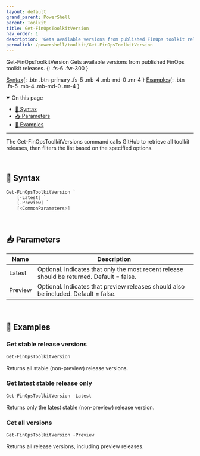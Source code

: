 ```yaml
---
layout: default
grand_parent: PowerShell
parent: Toolkit
title: Get-FinOpsToolkitVersion
nav_order: 1
description: 'Gets available versions from published FinOps toolkit releases.'
permalink: /powershell/toolkit/Get-FinOpsToolkitVersion
---
```


<span class="fs-9 d-block mb-4">Get-FinOpsToolkitVersion</span>
Gets available versions from published FinOps toolkit releases.
{: .fs-6 .fw-300 }

[Syntax](#-syntax){: .btn .btn-primary .fs-5 .mb-4 .mb-md-0 .mr-4 }
[Examples](#-examples){: .btn .fs-5 .mb-4 .mb-md-0 .mr-4 }

<details open markdown="1">
   <summary class="fs-2 text-uppercase">On this page</summary>

- [🧮 Syntax](#-syntax)
- [📥 Parameters](#-parameters)
- [🌟 Examples](#-examples)

</details>

---

The Get-FinOpsToolkitVersions command calls GitHub to retrieve all toolkit releases, then filters the list based on the specified options.

<br>

## 🧮 Syntax

```powershell
Get-FinOpsToolkitVersion `
    [-Latest] `
    [-Preview] `
    [<CommonParameters>]
```

<br>

## 📥 Parameters

| Name    | Description                                                                                |
| ------- | ------------------------------------------------------------------------------------------ |
| Latest  | Optional. Indicates that only the most recent release should be returned. Default = false. |
| Preview | Optional. Indicates that preview releases should also be included. Default = false.        |

<br>

## 🌟 Examples

### Get stable release versions

```powershell
Get-FinOpsToolkitVersion
```

Returns all stable (non-preview) release versions.

### Get latest stable release only

```powershell
Get-FinOpsToolkitVersion -Latest
```

Returns only the latest stable (non-preview) release version.

### Get all versions

```powershell
Get-FinOpsToolkitVersion -Preview
```

Returns all release versions, including preview releases.

<br>
